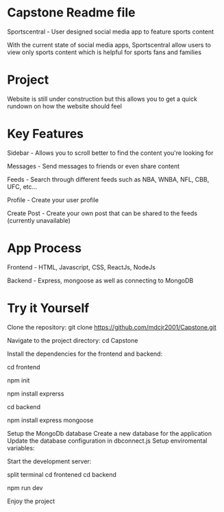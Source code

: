 # Capstone Readme file
Sportscentral - User designed social media app to feature sports content

With the current state of social media apps, Sportscentral allow users to view only sports content which is helpful for sports fans and families

# Project
Website is still under construction but this allows you to get a quick rundown on how the website should feel

# Key Features
Sidebar - Allows you to scroll better to find the content you're looking for

Messages - Send messages to friends or even share content

Feeds - Search through different feeds such as NBA, WNBA, NFL, CBB, UFC, etc...

Profile - Create your user profile

Create Post - Create your own post that can be shared to the feeds (currently unavailable)

# App Process
Frontend - HTML, Javascript, CSS, ReactJs, NodeJs

Backend - Express, mongoose as well as connecting to MongoDB

# Try it Yourself
Clone the repository: git clone https://github.com/mdcjr2001/Capstone.git

Navigate to the project directory: cd Capstone

Install the dependencies for the frontend and backend:

cd frontend

npm init

npm install exprerss 

cd backend

npm install express mongoose

Setup the MongoDb database
Create a new database for the application
Update the database configuration in dbconnect.js
Setup enviromental variables:

Start the development server:

split terminal
cd frontened
cd backend

npm run dev

Enjoy the project